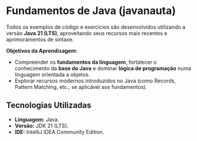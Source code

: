 # Fundamentos de Java (javanauta)
Todos os exemplos de código e exercícios são desenvolvidos utilizando a versão **Java 21 (LTS)**, aproveitando seus recursos mais recentes e aprimoramentos de sintaxe.

**Objetivos da Aprendizagem:**

* Compreender os **fundamentos da linguagem**, fortalecer o conhecimento da **base do Java** e dominar **lógica de programação** numa linguagem orientada a objetos.
* Explorar recursos modernos introduzidos no Java (como Records, Pattern Matching, etc., se aplicável aos fundamentos).

## Tecnologias Utilizadas

* **Linguagem:** Java.
* **Versão:** JDK 21 (LTS).
* **IDE:** IntelliJ IDEA Community Edition.

